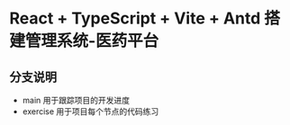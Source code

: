 # React + TypeScript + Vite + Antd 搭建管理系统-医药平台
## 分支说明
- main  用于跟踪项目的开发进度
- exercise  用于项目每个节点的代码练习